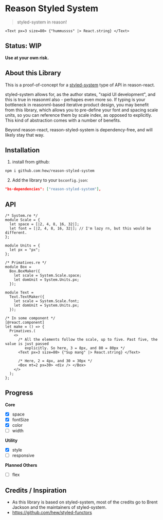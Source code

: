 # Reason Styled System

> styled-system in reason!

```reason
<Text px=3 size=80> {"hummussss" |> React.string} </Text>
```

## Status: WIP

**Use at your own risk.**

## About this Library

This is a proof-of-concept for a [styled-system](https://github.com/styled-system/) type of API in reason-react. 

styled-system allows for, as the author states, "rapid UI development", and this is true in reasonml also - perhapes even more so.
If typing is your bottleneck in reasonml-based iterative product design, you may benefit from this library, which allows you to
pre-define your font and spacing scale units, so you can reference them by scale index, as opposed to explicitly. This kind of abstraction
comes with a number of benefits.

Beyond reason-react, reason-styled-system is dependency-free, and will likely stay that way.

## Installation

1. install from github:
  ```sh
  npm i github.com:hew/reason-styled-system
  ```

2. Add the library to your `bsconfig.json`:
  ```json
  "bs-dependencies": ["reason-styled-system"],
  ```


## API 

```reason
/* System.re */
module Scale = {
  let space = [|2, 4, 8, 16, 32|];
  let font = [|2, 4, 8, 16, 32|]; // I'm lazy rn, but this would be different.
};

module Units = {
  let px = "px";
};
```

```reason
/* Primatives.re */
module Box =
  Box.BoxMaker({
    let scale = System.Scale.space;
    let domUnit = System.Units.px;
  });

module Text =
  Text.TextMaker({
    let scale = System.Scale.font;
    let domUnit = System.Units.px;
  });

```

```reason
/* In some component */
[@react.component]
let make = () => {
  Primatives.(
    <>
      /* All the elements follow the scale, up to five. Past five, the value is just passed
         explicitly. So here, 3 = 8px, and 80 = 80px */
      <Text px=3 size=80> {"Sup mang" |> React.string} </Text>
      
      /* Here, 2 = 4px, and 30 = 30px */
      <Box mt=2 px=30> <div /> </Box>
    </>
  );
};

```


## Progress

**Core**
- [x] space
- [x] fontSize
- [x] color
- [ ] width

**Utility**
- [x] style
- [ ] responsive

**Planned Others**
- [ ] flex


## Credits / Inspiration

* As this library is based on styled-system, most of the credits go to Brent Jackson and the maintainers of styled-system.
* https://github.com/hew/styled-functors
